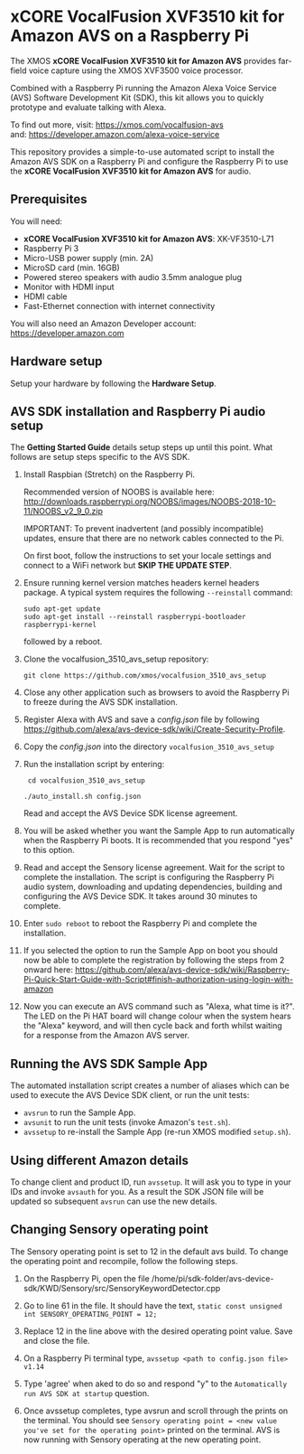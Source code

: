 # xCORE VocalFusion XVF3510 kit for Amazon AVS on a Raspberry Pi

The XMOS **xCORE VocalFusion XVF3510 kit for Amazon AVS** provides far-field voice capture using the XMOS XVF3500 voice processor.

Combined with a Raspberry Pi running the Amazon Alexa Voice Service (AVS) Software Development Kit (SDK), this kit allows you to quickly prototype and evaluate talking with Alexa.

To find out more, visit: https://xmos.com/vocalfusion-avs  
and: https://developer.amazon.com/alexa-voice-service

This repository provides a simple-to-use automated script to install the Amazon AVS SDK on a Raspberry Pi and configure the Raspberry Pi to use the **xCORE VocalFusion XVF3510 kit for Amazon AVS** for audio.

## Prerequisites
You will need:

- **xCORE VocalFusion XVF3510 kit for Amazon AVS**: XK-VF3510-L71
- Raspberry Pi 3
- Micro-USB power supply (min. 2A)
- MicroSD card (min. 16GB)
- Powered stereo speakers with audio 3.5mm analogue plug
- Monitor with HDMI input
- HDMI cable
- Fast-Ethernet connection with internet connectivity

You will also need an Amazon Developer account: https://developer.amazon.com

## Hardware setup
Setup your hardware by following the **Hardware Setup**.

## AVS SDK installation and Raspberry Pi audio setup
The **Getting Started Guide** details setup steps up until this point. What follows are setup steps specific to the AVS SDK.

1. Install Raspbian (Stretch) on the Raspberry Pi.

   Recommended version of NOOBS is available here: http://downloads.raspberrypi.org/NOOBS/images/NOOBS-2018-10-11/NOOBS_v2_9_0.zip
   
   IMPORTANT: To prevent inadvertent (and possibly incompatible) updates, ensure that there are no network cables connected to the Pi. 
   
   On first boot, follow the instructions to set your locale settings and connect to a WiFi network but **SKIP THE UPDATE STEP**.

2. Ensure running kernel version matches headers kernel headers package. A typical system requires the following `--reinstall` command:

   ```
   sudo apt-get update
   sudo apt-get install --reinstall raspberrypi-bootloader raspberrypi-kernel
   ```

   followed by a reboot.

3. Clone the vocalfusion_3510_avs_setup repository:

   ```git clone https://github.com/xmos/vocalfusion_3510_avs_setup```

4. Close any other application such as browsers to avoid the Raspberry Pi to freeze during the AVS SDK installation.

5. Register Alexa with AVS and save a *config.json* file by following https://github.com/alexa/avs-device-sdk/wiki/Create-Security-Profile.

6. Copy the *config.json* into the directory `vocalfusion_3510_avs_setup`

7. Run the installation script by entering:

   ``` cd vocalfusion_3510_avs_setup```

   ```./auto_install.sh config.json```

   Read and accept the AVS Device SDK license agreement.

8. You will be asked whether you want the Sample App to run automatically when the Raspberry Pi boots. It is recommended that you respond "yes" to this option.

9. Read and accept the Sensory license agreement. Wait for the script to complete the installation. The script is configuring the Raspberry Pi audio system, downloading and updating dependencies, building and configuring the AVS Device SDK. It takes around 30 minutes to complete.

10. Enter `sudo reboot` to reboot the Raspberry Pi and complete the installation.

11. If you selected the option to run the Sample App on boot you should now be able to complete the registration by following the steps from 2 onward here:
https://github.com/alexa/avs-device-sdk/wiki/Raspberry-Pi-Quick-Start-Guide-with-Script#finish-authorization-using-login-with-amazon

12. Now you can execute an AVS command such as "Alexa, what time is it?". The LED on the Pi HAT board will change colour when the system hears the "Alexa" keyword, and will then cycle back and forth whilst waiting for a response from the Amazon AVS server.

## Running the AVS SDK Sample App
The automated installation script creates a number of aliases which can be used to execute the AVS Device SDK client, or run the unit tests:
- `avsrun` to run the Sample App.
- `avsunit` to run the unit tests (invoke Amazon's `test.sh`).
- `avssetup` to re-install the Sample App (re-run XMOS modified `setup.sh`).

## Using different Amazon details
To change client and product ID, run `avssetup`. It will ask you to type in your IDs and invoke `avsauth` for you. As a result the SDK JSON file will be updated so subsequent `avsrun` can use the new details.

## Changing Sensory operating point
The Sensory operating point is set to 12 in the default avs build. To change the operating point and recompile, follow the following steps.

1. On the Raspberry Pi, open the file /home/pi/sdk-folder/avs-device-sdk/KWD/Sensory/src/SensoryKeywordDetector.cpp

2. Go to line 61 in the file. It should have the text, `static const unsigned int SENSORY_OPERATING_POINT = 12;`

3. Replace 12 in the line above with the desired operating point value. Save and close the file.

4. On a Raspberry Pi terminal type, `avssetup <path to config.json file> v1.14`

5. Type 'agree' when aked to do so and respond "y" to the `Automatically run AVS SDK at startup` question.

6. Once avssetup completes, type avsrun and scroll through the prints on the terminal. You should see `Sensory operating point = <new value you've set for the operating point>` printed on the terminal. AVS is now running with Sensory operating at the new operating point.
